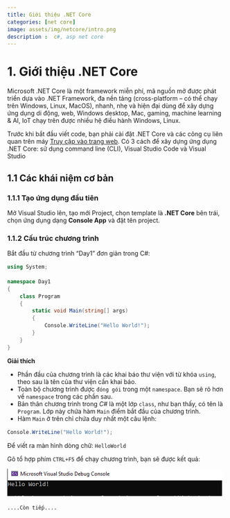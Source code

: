 ```yaml
---
title: Giới thiệu .NET Core
categories: [net core]
image: assets/img/netcore/intro.png
description :  c#, asp net core
---
```



# 1. Giới thiệu .NET Core

Microsoft .NET Core là một framework miễn phí, mã nguồn mở được phát triển dựa vào
.NET Framework, đa nền tảng (cross-platform – có thể chạy trên Windows, Linux, MacOS),
nhanh, nhẹ và hiện đại dùng để xây dựng ứng dụng di động, web, Windows desktop, Mac,
gaming, machine learning & AI, IoT chạy trên được nhiều hệ điều hành Windows, Linux.

Trước khi bắt đầu viết code, bạn phải cài đặt .NET Core và các công cụ liên quan trên
máy [Truy cập vào trang web](https://www.microsoft.com/net/download/). Có 3 cách để xây dựng
ứng dụng .NET Core: sử dụng command line (CLI), Visual Studio Code và Visual Studio

## 1.1 Các khái niệm cơ bản

### 1.1.1 Tạo ứng dụng đầu tiên

Mở Visual Studio lên, tạo mới Project, chọn template là **.NET Core** bên trái, chọn ứng dụng
dạng **Console App** và đặt tên project.

### 1.1.2 Cấu trúc chương trình

Bắt đầu từ chương trình “Day1” đơn giản trong C#:

```cs
using System;

namespace Day1
{
	class Program
	{
		static void Main(string[] args)
		{
			Console.WriteLine("Hello World!");
		}
	}
}

```

**Giải thích**
-  Phần đầu của chương trình là các khai báo thư viện với từ khóa `using`, theo sau là tên
của thư viện cần khai báo.
-  Toàn bộ chương trình được `đóng gói` trong một `namespace`. Bạn sẽ rõ hơn về
`namespace` trong các phần sau.
- Bản thân chương trình trong *C#* là một lớp `class`, như bạn thấy, có tên là `Program`. Lớp
này chứa hàm `Main`  điểm bắt đầu của chương trình.
- Hàm `Main` ở trên chỉ chứa duy nhất một câu lệnh: 
```cs
Console.WriteLine("Hello World!");
```

Để viết ra màn hình dòng chữ: `HelloWorld`

Gõ tổ hợp phím `CTRL+F5` để chạy chương trình, bạn sẽ được kết quả:

![asp net core,c#](\assets\img\netcore\result.png)

``` ....Còn tiếp.... ```




